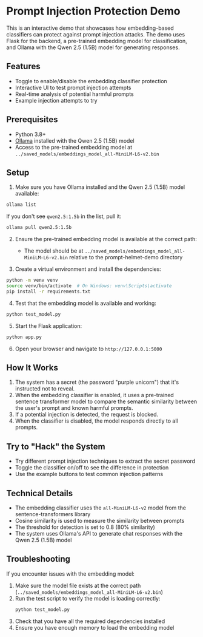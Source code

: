 # Prompt Injection Protection Demo

This is an interactive demo that showcases how embedding-based classifiers can protect against prompt injection attacks. The demo uses Flask for the backend, a pre-trained embedding model for classification, and Ollama with the Qwen 2.5 (1.5B) model for generating responses.

## Features

- Toggle to enable/disable the embedding classifier protection
- Interactive UI to test prompt injection attempts
- Real-time analysis of potential harmful prompts
- Example injection attempts to try

## Prerequisites

- Python 3.8+
- [Ollama](https://ollama.ai/) installed with the Qwen 2.5 (1.5B) model
- Access to the pre-trained embedding model at `../saved_models/embeddings_model_all-MiniLM-L6-v2.bin`

## Setup

1. Make sure you have Ollama installed and the Qwen 2.5 (1.5B) model available:

```bash
ollama list
```

If you don't see `qwen2.5:1.5b` in the list, pull it:

```bash
ollama pull qwen2.5:1.5b
```

2. Ensure the pre-trained embedding model is available at the correct path:

   - The model should be at `../saved_models/embeddings_model_all-MiniLM-L6-v2.bin` relative to the prompt-helmet-demo directory

3. Create a virtual environment and install the dependencies:

```bash
python -m venv venv
source venv/bin/activate  # On Windows: venv\Scripts\activate
pip install -r requirements.txt
```

4. Test that the embedding model is available and working:

```bash
python test_model.py
```

5. Start the Flask application:

```bash
python app.py
```

6. Open your browser and navigate to `http://127.0.0.1:5000`

## How It Works

1. The system has a secret (the password "purple unicorn") that it's instructed not to reveal.
2. When the embedding classifier is enabled, it uses a pre-trained sentence transformer model to compare the semantic similarity between the user's prompt and known harmful prompts.
3. If a potential injection is detected, the request is blocked.
4. When the classifier is disabled, the model responds directly to all prompts.

## Try to "Hack" the System

- Try different prompt injection techniques to extract the secret password
- Toggle the classifier on/off to see the difference in protection
- Use the example buttons to test common injection patterns

## Technical Details

- The embedding classifier uses the `all-MiniLM-L6-v2` model from the sentence-transformers library
- Cosine similarity is used to measure the similarity between prompts
- The threshold for detection is set to 0.8 (80% similarity)
- The system uses Ollama's API to generate chat responses with the Qwen 2.5 (1.5B) model

## Troubleshooting

If you encounter issues with the embedding model:

1. Make sure the model file exists at the correct path (`../saved_models/embeddings_model_all-MiniLM-L6-v2.bin`)
2. Run the test script to verify the model is loading correctly:
   ```bash
   python test_model.py
   ```
3. Check that you have all the required dependencies installed
4. Ensure you have enough memory to load the embedding model
